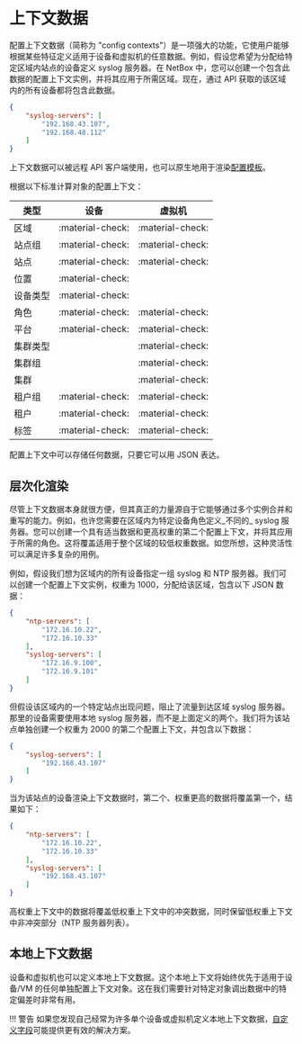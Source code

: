 # 上下文数据

配置上下文数据（简称为 "config contexts"）是一项强大的功能，它使用户能够根据某些特征定义适用于设备和虚拟机的任意数据。例如，假设您希望为分配给特定区域内站点的设备定义 syslog 服务器。在 NetBox 中，您可以创建一个包含此数据的配置上下文实例，并将其应用于所需区域。现在，通过 API 获取的该区域内的所有设备都将包含此数据。

```json
{
    "syslog-servers": [
        "192.168.43.107",
        "192.168.48.112"
    ]
}
```

上下文数据可以被远程 API 客户端使用，也可以原生地用于渲染[配置模板](./configuration-rendering.md)。

根据以下标准计算对象的配置上下文：

| 类型          | 设备               | 虚拟机           |
|---------------|------------------|------------------|
| 区域          | :material-check: | :material-check: |
| 站点组        | :material-check: | :material-check: |
| 站点          | :material-check: | :material-check: |
| 位置          | :material-check: |                  |
| 设备类型      | :material-check: |                  |
| 角色          | :material-check: | :material-check: |
| 平台          | :material-check: | :material-check: |
| 集群类型      |                  | :material-check: |
| 集群组        |                  | :material-check: |
| 集群          |                  | :material-check: |
| 租户组        | :material-check: | :material-check: |
| 租户          | :material-check: | :material-check: |
| 标签          | :material-check: | :material-check: |

配置上下文中可以存储任何数据，只要它可以用 JSON 表达。

## 层次化渲染

尽管上下文数据本身就很方便，但其真正的力量源自于它能够通过多个实例合并和重写的能力。例如，也许您需要在区域内为特定设备角色定义_不同的_ syslog 服务器。您可以创建一个具有适当数据和更高权重的第二个配置上下文，并将其应用于所需的角色。这将覆盖适用于整个区域的较低权重数据。如您所想，这种灵活性可以满足许多复杂的用例。

例如，假设我们想为区域内的所有设备指定一组 syslog 和 NTP 服务器。我们可以创建一个配置上下文实例，权重为 1000，分配给该区域，包含以下 JSON 数据：

```json
{
    "ntp-servers": [
        "172.16.10.22",
        "172.16.10.33"
    ],
    "syslog-servers": [
        "172.16.9.100",
        "172.16.9.101"
    ]
}
```

但假设该区域内的一个特定站点出现问题，阻止了流量到达区域 syslog 服务器。那里的设备需要使用本地 syslog 服务器，而不是上面定义的两个。我们将为该站点单独创建一个权重为 2000 的第二个配置上下文，并包含以下数据：

```json
{
    "syslog-servers": [
        "192.168.43.107"
    ]
}
```

当为该站点的设备渲染上下文数据时，第二个、权重更高的数据将覆盖第一个，结果如下：

```json
{
    "ntp-servers": [
        "172.16.10.22",
        "172.16.10.33"
    ],
    "syslog-servers": [
        "192.168.43.107"
    ]
}
```

高权重上下文中的数据将覆盖低权重上下文中的冲突数据，同时保留低权重上下文中非冲突部分（NTP 服务器列表）。

## 本地上下文数据

设备和虚拟机也可以定义本地上下文数据。这个本地上下文将始终优先于适用于设备/VM 的任何单独配置上下文对象。这在我们需要针对特定对象调出数据中的特定偏差时非常有用。

!!! 警告
    如果您发现自己经常为许多单个设备或虚拟机定义本地上下文数据，[自定义字段](./customization.md#custom-fields)可能提供更有效的解决方案。